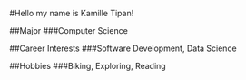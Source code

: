 #Hello my name is Kamille Tipan!

##Major
###Computer Science

##Career Interests
###Software Development, Data Science

##Hobbies
###Biking, Exploring, Reading
